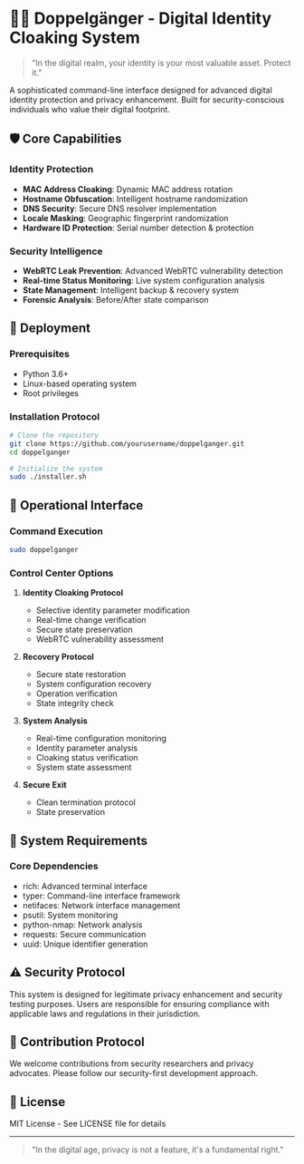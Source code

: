 # 🕵️‍♂️ Doppelgänger - Digital Identity Cloaking System

> "In the digital realm, your identity is your most valuable asset. Protect it."

A sophisticated command-line interface designed for advanced digital identity protection and privacy enhancement. Built for security-conscious individuals who value their digital footprint.

## 🛡️ Core Capabilities

### Identity Protection
- **MAC Address Cloaking**: Dynamic MAC address rotation
- **Hostname Obfuscation**: Intelligent hostname randomization
- **DNS Security**: Secure DNS resolver implementation
- **Locale Masking**: Geographic fingerprint randomization
- **Hardware ID Protection**: Serial number detection & protection

### Security Intelligence
- **WebRTC Leak Prevention**: Advanced WebRTC vulnerability detection
- **Real-time Status Monitoring**: Live system configuration analysis
- **State Management**: Intelligent backup & recovery system
- **Forensic Analysis**: Before/After state comparison

## 🚀 Deployment

### Prerequisites
- Python 3.6+
- Linux-based operating system
- Root privileges

### Installation Protocol
```bash
# Clone the repository
git clone https://github.com/yourusername/doppelganger.git
cd doppelganger

# Initialize the system
sudo ./installer.sh
```

## 🎯 Operational Interface

### Command Execution
```bash
sudo doppelganger
```

### Control Center Options

1. **Identity Cloaking Protocol**
   - Selective identity parameter modification
   - Real-time change verification
   - Secure state preservation
   - WebRTC vulnerability assessment

2. **Recovery Protocol**
   - Secure state restoration
   - System configuration recovery
   - Operation verification
   - State integrity check

3. **System Analysis**
   - Real-time configuration monitoring
   - Identity parameter analysis
   - Cloaking status verification
   - System state assessment

4. **Secure Exit**
   - Clean termination protocol
   - State preservation

## 🔧 System Requirements

### Core Dependencies
- rich: Advanced terminal interface
- typer: Command-line interface framework
- netifaces: Network interface management
- psutil: System monitoring
- python-nmap: Network analysis
- requests: Secure communication
- uuid: Unique identifier generation

## ⚠️ Security Protocol

This system is designed for legitimate privacy enhancement and security testing purposes. Users are responsible for ensuring compliance with applicable laws and regulations in their jurisdiction.

## 🤝 Contribution Protocol

We welcome contributions from security researchers and privacy advocates. Please follow our security-first development approach.

## 📜 License

MIT License - See LICENSE file for details

---

> "In the digital age, privacy is not a feature, it's a fundamental right." 
